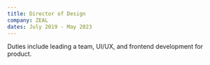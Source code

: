 ```yaml
---
title: Director of Design
company: ZEAL
dates: July 2019 - May 2023
---
```


Duties include leading a team, UI/UX, and frontend development for product.
